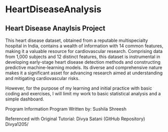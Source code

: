 # HeartDiseaseAnalysis

## Heart Disease Anaylsis Project

This heart disease dataset, obtained from a reputable multispecialty hospital in India, contains a wealth of information with 14 common features, making it a valuable resource for cardiovascular research. Comprising data from 1,000 subjects and 12 distinct features, this dataset is instrumental in developing early-stage heart disease detection methods and constructing predictive machine-learning models. Its diverse and comprehensive nature makes it a significant asset for advancing research aimed at understanding and mitigating cardiovascular risks.

However, for the purpose of my learning and initial practice with basic coding and exercises, I will limit my work to basic statistical analysis and a simple dashboard.

Program Information
Program Written by: Sushila Shreesh

Referenced with Original Tutorial: Divya Satani (GitHub Repository) Divya1205/
